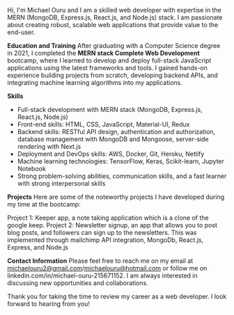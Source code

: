 Hi, I'm Michael Ouru and I am a skilled web developer with expertise in the MERN (MongoDB, Express.js, React.js, and Node.js) stack. I am passionate about creating robust, scalable web applications that provide value to the end-user.

**Education and Training**
After graduating with a Computer Science degree in 2021, I completed the **MERN stack Complete Web Development** bootcamp, where I learned to develop and deploy full-stack JavaScript applications using the latest frameworks and tools. I gained hands-on experience building projects from scratch, developing backend APIs, and integrating machine learning algorithms into my applications.

**Skills**
- Full-stack development with MERN stack (MongoDB, Express.js, React.js, Node.js)
- Front-end skills: HTML, CSS, JavaScript, Material-UI, Redux
- Backend skills: RESTful API design, authentication and authorization, database management with MongoDB and Mongoose, server-side rendering with Next.js
- Deployment and DevOps skills: AWS, Docker, Git, Heroku, Netlify
- Machine learning technologies: TensorFlow, Keras, Scikit-learn, Jupyter Notebook
- Strong problem-solving abilities, communication skills, and a fast learner with strong interpersonal skills

**Projects**
Here are some of the noteworthy projects I have developed during my time at the bootcamp:

Project 1: Keeper app, a note taking application which is a clone of the google keep.
Project 2: Newsletter signup, an app that allows you to post blog posts, and followers can sign up to the newsletters. This was implemented through mailchimp API integration, MongoDb, React.js, Express, and Node.js

**Contact Information**
Please feel free to reach me on my email at michaelouru2@gmail.com/michaelouru@hotmail.com or follow me on linkedin.com/in/michael-ouru-215671152. I am always interested in discussing new opportunities and collaborations.

Thank you for taking the time to review my career as a web developer. I look forward to hearing from you!
